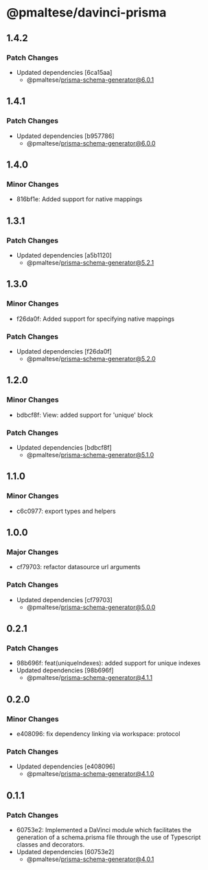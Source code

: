 # @pmaltese/davinci-prisma

## 1.4.2

### Patch Changes

- Updated dependencies [6ca15aa]
  - @pmaltese/prisma-schema-generator@6.0.1

## 1.4.1

### Patch Changes

- Updated dependencies [b957786]
  - @pmaltese/prisma-schema-generator@6.0.0

## 1.4.0

### Minor Changes

- 816bf1e: Added support for native mappings

## 1.3.1

### Patch Changes

- Updated dependencies [a5b1120]
  - @pmaltese/prisma-schema-generator@5.2.1

## 1.3.0

### Minor Changes

- f26da0f: Added support for specifying native mappings

### Patch Changes

- Updated dependencies [f26da0f]
  - @pmaltese/prisma-schema-generator@5.2.0

## 1.2.0

### Minor Changes

- bdbcf8f: View: added support for 'unique' block

### Patch Changes

- Updated dependencies [bdbcf8f]
  - @pmaltese/prisma-schema-generator@5.1.0

## 1.1.0

### Minor Changes

- c6c0977: export types and helpers

## 1.0.0

### Major Changes

- cf79703: refactor datasource url arguments

### Patch Changes

- Updated dependencies [cf79703]
  - @pmaltese/prisma-schema-generator@5.0.0

## 0.2.1

### Patch Changes

- 98b696f: feat(uniqueIndexes): added support for unique indexes
- Updated dependencies [98b696f]
  - @pmaltese/prisma-schema-generator@4.1.1

## 0.2.0

### Minor Changes

- e408096: fix dependency linking via workspace: protocol

### Patch Changes

- Updated dependencies [e408096]
  - @pmaltese/prisma-schema-generator@4.1.0

## 0.1.1

### Patch Changes

- 60753e2: Implemented a DaVinci module which facilitates the generation of a schema.prisma file through the use of Typescript classes and decorators.
- Updated dependencies [60753e2]
  - @pmaltese/prisma-schema-generator@4.0.1
